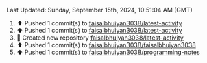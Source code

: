 <!--RECENT_ACTIVITY:last_update-->
Last Updated: Sunday, September 15th, 2024, 10:51:04 AM (GMT)
<!--RECENT_ACTIVITY:last_update_end-->
<!--RECENT_ACTIVITY:start-->
1. ⬆️ Pushed 1 commit(s) to [faisalbhuiyan3038/latest-activity](https://github.com/faisalbhuiyan3038/latest-activity)<br>
2. ⬆️ Pushed 1 commit(s) to [faisalbhuiyan3038/latest-activity](https://github.com/faisalbhuiyan3038/latest-activity)<br>
3. 📔 Created new repository [faisalbhuiyan3038/latest-activity](https://github.com/faisalbhuiyan3038/latest-activity)<br>
4. ⬆️ Pushed 1 commit(s) to [faisalbhuiyan3038/faisalbhuiyan3038](https://github.com/faisalbhuiyan3038/faisalbhuiyan3038)<br>
5. ⬆️ Pushed 1 commit(s) to [faisalbhuiyan3038/programming-notes](https://github.com/faisalbhuiyan3038/programming-notes)<br>
<!--RECENT_ACTIVITY:end-->
